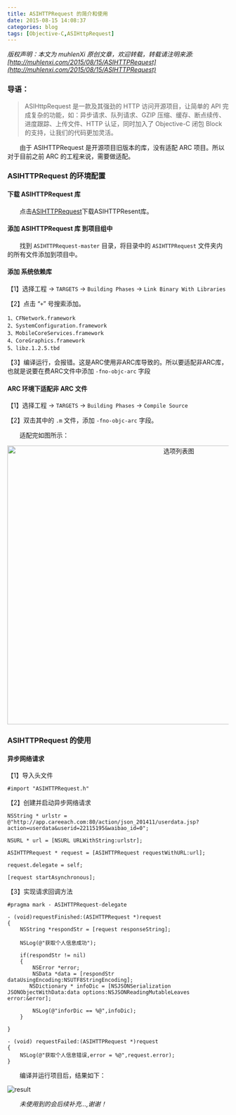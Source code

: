 ```yaml
---
title: ASIHTTPRequest 的简介和使用
date: 2015-08-15 14:08:37
categories: blog
tags: [Objective-C,ASIHttpRequest]
---
```


 *版权声明：本文为 muhlenXi 原创文章，欢迎转载，转载请注明来源: [http://muhlenxi.com/2015/08/15/ASIHTTPRequest](http://muhlenxi.com/2015/08/15/ASIHTTPRequest)*

### 导语：

> ASIHttpRequest 是一款及其强劲的 HTTP 访问开源项目，让简单的 API 完成复杂的功能，如：异步请求、队列请求、GZIP 压缩、缓存、断点续传、进度跟踪、上传文件、HTTP 认证，同时加入了 Objective-C 闭包 Block 的支持，让我们的代码更加灵活。

　　由于 ASIHTTPRequest 是开源项目旧版本的库，没有适配 ARC 项目。所以对于目前之前 ARC 的工程来说，需要做适配。
　　
　　<!-- more -->


### ASIHTTPRequest 的环境配置

#### 下载 ASIHTTPRequest 库

　　点击[ASIHTTPRequest](https://github.com/paytronix/ASIHTTPRequest)下载ASIHTTPResent库。

#### 添加 ASIHTTPRequest 库 到项目组中

　　找到 `ASIHTTPRequest-master` 目录，将目录中的 `ASIHTTPRequest` 文件夹内的所有文件添加到项目中。

#### 添加 系统依赖库

【1】选择工程 -> `TARGETS` -> `Building Phases` -> `Link Binary With Libraries`

【2】点击 “`+`” 号搜索添加。

    1、CFNetwork.framework
    2、SystemConfiguration.framework
    3、MobileCoreServices.framework
    4、CoreGraphics.framework
    5、libz.1.2.5.tbd

【3】编译运行，会报错。这是ARC使用非ARC库导致的。所以要适配非ARC库，也就是说要在费ARC文件中添加 `-fno-objc-arc` 字段

####  ARC 环境下适配非 ARC 文件

【1】选择工程 -> `TARGETS` -> `Building Phases` -> `Compile Source`

【2】双击其中的 `.m` 文件，添加 `-fno-objc-arc` 字段。

 　　适配完如图所示：
 
<div align=center>
<img src="http://7xvffo.com1.z0.glb.clouddn.com/asihttprequest.png" width="765" height="634" alt="选项列表图"/>
</div> 
 
### ASIHTTPRequest 的使用

#### 异步网络请求

【1】导入头文件

    #import "ASIHTTPRequest.h"
    
【2】创建并启动异步网络请求

    NSString * urlstr = @"http://app.careeach.com:80/action/json_201411/userdata.jsp?action=userdata&userid=22115195&waibao_id=0";
    
    NSURL * url = [NSURL URLWithString:urlstr];
    
    ASIHTTPRequest * request = [ASIHTTPRequest requestWithURL:url];
    
    request.delegate = self;
    
    [request startAsynchronous];

【3】实现请求回调方法

    #pragma mark - ASIHTTPRequest-delegate

    - (void)requestFinished:(ASIHTTPRequest *)request
    {
        NSString *respondStr = [request responseString];
    
        NSLog(@"获取个人信息成功");
    
        if(respondStr != nil)
        {
            NSError *error;
            NSData *data = [respondStr dataUsingEncoding:NSUTF8StringEncoding];
           NSDictionary * infoDic = [NSJSONSerialization JSONObjectWithData:data options:NSJSONReadingMutableLeaves error:&error];
        
            NSLog(@"inforDic == %@",infoDic);
        }
 
    }

    - (void) requestFailed:(ASIHTTPRequest *)request
    {
        NSLog(@"获取个人信息错误,error = %@",request.error);
    }
 
　　编译并运行项目后，结果如下：

![result](http://7xvffo.com1.z0.glb.clouddn.com/asireqult.png)  
 
　　*未使用到的会后续补充...,谢谢！*



